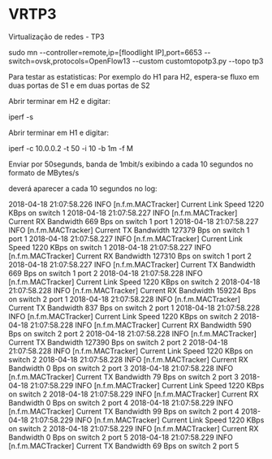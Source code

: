 # VRTP3
Virtualização de redes - TP3


sudo mn --controller=remote,ip=[floodlight IP],port=6653 --switch=ovsk,protocols=OpenFlow13 --custom customtopotp3.py --topo tp3

Para testar as estatisticas:
Por exemplo do H1 para H2, espera-se fluxo em duas portas de S1 e em duas portas de S2

Abrir terminar em H2 e digitar:

iperf -s

Abrir terminar em H1 e digitar:

iperf -c 10.0.0.2 -t 50 -i 10 -b 1m -f M

Enviar por 50segunds, banda de 1mbit/s exibindo a cada 10 segundos no formato de MBytes/s

deverá aparecer a cada 10 segundos no log:

2018-04-18 21:07:58.226 INFO  [n.f.m.MACTracker] Current Link Speed 1220 KBps on switch 1
2018-04-18 21:07:58.227 INFO  [n.f.m.MACTracker] Current RX Bandwidth 669 Bps on switch 1 port 1
2018-04-18 21:07:58.227 INFO  [n.f.m.MACTracker] Current TX Bandwidth 127379 Bps on switch 1 port 1
2018-04-18 21:07:58.227 INFO  [n.f.m.MACTracker] Current Link Speed 1220 KBps on switch 1
2018-04-18 21:07:58.227 INFO  [n.f.m.MACTracker] Current RX Bandwidth 127310 Bps on switch 1 port 2
2018-04-18 21:07:58.227 INFO  [n.f.m.MACTracker] Current TX Bandwidth 669 Bps on switch 1 port 2
2018-04-18 21:07:58.228 INFO  [n.f.m.MACTracker] Current Link Speed 1220 KBps on switch 2
2018-04-18 21:07:58.228 INFO  [n.f.m.MACTracker] Current RX Bandwidth 159224 Bps on switch 2 port 1
2018-04-18 21:07:58.228 INFO  [n.f.m.MACTracker] Current TX Bandwidth 837 Bps on switch 2 port 1
2018-04-18 21:07:58.228 INFO  [n.f.m.MACTracker] Current Link Speed 1220 KBps on switch 2
2018-04-18 21:07:58.228 INFO  [n.f.m.MACTracker] Current RX Bandwidth 590 Bps on switch 2 port 2
2018-04-18 21:07:58.228 INFO  [n.f.m.MACTracker] Current TX Bandwidth 127390 Bps on switch 2 port 2
2018-04-18 21:07:58.228 INFO  [n.f.m.MACTracker] Current Link Speed 1220 KBps on switch 2
2018-04-18 21:07:58.228 INFO  [n.f.m.MACTracker] Current RX Bandwidth 0 Bps on switch 2 port 3
2018-04-18 21:07:58.228 INFO  [n.f.m.MACTracker] Current TX Bandwidth 79 Bps on switch 2 port 3
2018-04-18 21:07:58.229 INFO  [n.f.m.MACTracker] Current Link Speed 1220 KBps on switch 2
2018-04-18 21:07:58.229 INFO  [n.f.m.MACTracker] Current RX Bandwidth 0 Bps on switch 2 port 4
2018-04-18 21:07:58.229 INFO  [n.f.m.MACTracker] Current TX Bandwidth 99 Bps on switch 2 port 4
2018-04-18 21:07:58.229 INFO  [n.f.m.MACTracker] Current Link Speed 1220 KBps on switch 2
2018-04-18 21:07:58.229 INFO  [n.f.m.MACTracker] Current RX Bandwidth 0 Bps on switch 2 port 5
2018-04-18 21:07:58.229 INFO  [n.f.m.MACTracker] Current TX Bandwidth 69 Bps on switch 2 port 5
